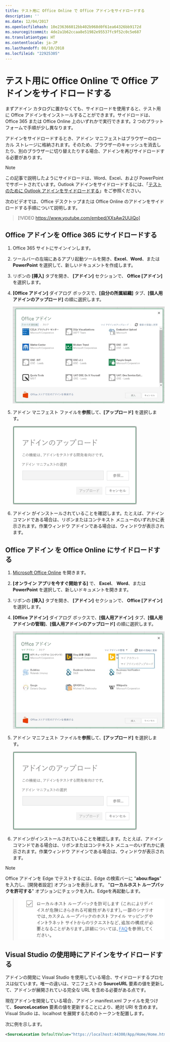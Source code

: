```yaml
---
title: テスト用に Office Online で Office アドインをサイドロードする
description: ''
ms.date: 12/04/2017
ms.openlocfilehash: 10e236366012bb402b968d0f61ea64326bb9172d
ms.sourcegitcommit: 4de2a1b62ccaa8e51982e95537fc9f52c0c5e687
ms.translationtype: HT
ms.contentlocale: ja-JP
ms.lasthandoff: 08/10/2018
ms.locfileid: "22925305"
---
```

# <a name="sideload-office-add-ins-in-office-online-for-testing"></a>テスト用に Office Online で Office アドインをサイドロードする

まずアドイン カタログに置かなくても、サイドロードを使用すると、テスト用に Office アドインをインストールすることができます。サイドロードは、Office 365 または Office Online 上のいずれかで実行できます。2 つのプラットフォームで手順が少し異なります。 

アドインをサイドロードするとき、アドイン マニフェストはブラウザーのローカル ストレージに格納されます。そのため、ブラウザーのキャッシュを消去したり、別のブラウザーに切り替えたりする場合、アドインを再びサイドロードする必要があります。


> [!NOTE]
> この記事で説明したようにサイドロードは、Word、Excel、および PowerPoint でサポートされています。Outlook アドインをサイドロードするには、「[テストのために Outlook アドインをサイドロードする](https://docs.microsoft.com/outlook/add-ins/sideload-outlook-add-ins-for-testing)」をご参照ください。

次のビデオでは、Office デスクトップまたは Office Online のアドインをサイドロードする手順について説明します。  


> [!VIDEO https://www.youtube.com/embed/XXsAw2UUiQo]

## <a name="sideload-an-office-add-in-on-office-365"></a>Office アドインを Office 365 にサイドロードする


1. Office 365 サイトにサインインします。
    
2. ツールバーの左端にあるアプリ起動ツールを開き、**Excel**、**Word**、または **PowerPoint** を選択して、新しいドキュメントを作成します。
    
3. リボンの  **[挿入]** タブを開き、 **[アドイン]** セクションで、 **Office [アドイン]** を選択します。
    
4. **[Office アドイン]** ダイアログ ボックスで、**[自分の所属組織]** タブ、**[個人用アドインのアップロード]** の順に選択します。
    
    ![左上隅近くの、リンクが付いている Office アドインのダイアログ。タイトルは、[マイ アドインのアップロード]](../images/office-add-ins.png)

5.  アドイン マニフェスト ファイルを**参照**して、**[アップロード]** を選択します。
    
    ![[参照]、[アップロード]、[キャンセル] のボタンがある [アドインのアップロード] ダイアログ](../images/upload-add-in.png)

6. アドイン がインストールされていることを確認します。たとえば、アドイン コマンドである場合は、リボンまたはコンテキスト メニューのいずれかに表示されます。作業ウィンドウ アドインである場合は、ウィンドウが表示されます。
    

## <a name="sideload-an-office-add-in-on-office-online"></a>Office アドイン を Office Online にサイドロードする


1. [Microsoft Office Online](https://office.live.com/) を開きます。
    
2. **[オンライン アプリを今すぐ開始する]** で、 **Excel**、 **Word**、または  **PowerPoint** を選択して、新しいドキュメントを開きます。
    
3. リボンの  **[挿入]** タブを開き、 **[アドイン]** セクションで、 **Office [アドイン]** を選択します。
    
4. **[Office アドイン]** ダイアログ ボックスで、**[個人用アドイン]** タブ、**[個人用アドインの管理]**、**[個人用アドインのアップロード]** の順に選択します。
    
    ![右上に [個人用アドインの管理] というドロップダウンがあり、その下に [マイ アドインのアップロード] オプションのドロップダウンがある [Office アドイン] ダイアログ](../images/office-add-ins-my-account.png)

5.  アドイン マニフェスト ファイルを**参照**して、**[アップロード]** を選択します。
    
    ![[参照]、[アップロード]、[キャンセル] のボタンがある [アドインのアップロード] ダイアログ。](../images/upload-add-in.png)

6. アドインがインストールされていることを確認します。たとえば、アドイン コマンドである場合は、リボンまたはコンテキスト メニューのいずれかに表示されます。作業ウィンドウ アドインである場合は、ウィンドウが表示されます。

> [!NOTE]
>Office アドインを Edge でテストするには、Edge の検索バーに "**abou:flags**" を入力し、[開発者設定] オプションを表示します。  "**ローカルホスト ループバックを許可する**" オプションにチェックを入れ、Edgeを再起動します。

>    ![Edge の [ローカルホスト ループバックを許可する] オプションにチェックを入れます。](../images/allow-localhost-loopback.png)

## <a name="sideload-an-add-in-when-using-visual-studio"></a>Visual Studio の使用時にアドインをサイドロードする

アドインの開発に Visual Studio を使用している場合、サイドロードするプロセスは似ています。唯一の違いは、マニフェストの **SourceURL** 要素の値を更新して、アドインが展開されている完全な URL を含める必要がある点です。 

現在アドインを開発している場合、アドイン manifest.xml ファイルを見つけて、**SourceLocation** 要素の値を更新することにより、絶対 URI を含めます。Visual Studio は、localhost を展開するためのトークンを配置します。

次に例を示します。 

```xml
<SourceLocation DefaultValue="https://localhost:44300/App/Home/Home.html" />
```
